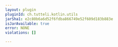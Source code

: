 ```yaml
---
layout: plugin
pluginId: ch.tutteli.kotlin.utils
jarSha1: e2c80b6a6d52f6fdba866749e52f609d183b883e
isJarAvailable: true
error: NONE
violations: []

---
```


